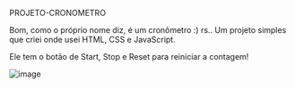 PROJETO-CRONOMETRO

Bom, como o próprio nome diz, é um cronômetro :) rs.. Um projeto simples que criei onde usei HTML, CSS e JavaScript. 

Ele tem o botão de Start, Stop e Reset para reiniciar a contagem!


![image](https://github.com/rafaelepsouza/PROJETO-Cronometro/assets/132941947/cec937e8-df2b-4d20-af52-a12db11333ef)




